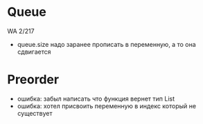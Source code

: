 
# Queue
WA 2/217
- queue.size надо заранее прописать в переменную, а то она сдвигается


# Preorder
- ошибка: забыл написать что функция вернет тип List<Int>
- ошибка: хотел присвоить переменную в индекс который не существует